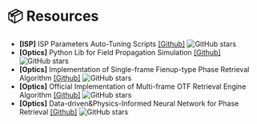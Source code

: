 # 📦 Resources
- **\[ISP\]** ISP Parameters Auto-Tuning Scripts [[Github]](https://github.com/coolsyn2000/ISP-AutoTuning) ![GitHub stars](https://img.shields.io/github/stars/coolsyn2000/ISP-AutoTuning?style=social)
- **\[Optics\]** Python Lib for Field Propagation Simulation [[Github]](https://github.com/coolsyn2000/pyoptics) ![GitHub stars](https://img.shields.io/github/stars/coolsyn2000/pyoptics?style=social)
- **\[Optics\]** Implementation of Single-frame Fienup-type Phase Retrieval Algorithm [[Github]](https://github.com/coolsyn2000/Phase-Retrieval-Fienup-Implementation) ![GitHub stars](https://img.shields.io/github/stars/coolsyn2000/Phase-Retrieval-Fienup-Implementation?style=social)
- **\[Optics\]** Official Implementation of Multi-frame OTF Retrieval Engine Algorithm [[Github]](https://github.com/coolsyn2000/MORE-python-implementation) ![GitHub stars](https://img.shields.io/github/stars/coolsyn2000/MORE-python-implementation?style=social)
- **\[Optics\]** Data-driven&Physics-Informed Neural Network for Phase Retrieval [[Github]](https://github.com/coolsyn2000/NeuralNetwork-PhaseRetrieval) ![GitHub stars](https://img.shields.io/github/stars/coolsyn2000/NeuralNetwork-PhaseRetrieval?style=social)

